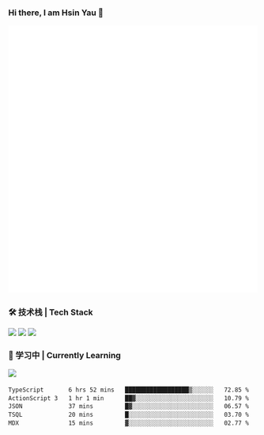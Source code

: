 ### Hi there, I am Hsin Yau 👋 
![Metrics](./github-metrics.svg)

### 🛠 技术栈 | Tech Stack
![](https://skillicons.dev/icons?i=html,css,js,ts,sass,jquery,bootstrap,vue&theme=light) 
![](https://skillicons.dev/icons?i=vite,nuxtjs,webpack,tailwindcss,windicss,nodejs,express,markdown&theme=light)
![](https://skillicons.dev/icons?i=mysql,mongodb,git,pug,vscode,idea,ps,figma&theme=light)

### 📖 学习中 | Currently Learning

![](https://skillicons.dev/icons?i=react,nextjs,svelte,nestjs,nginx,docker,rollupjs&theme=light)

<!--START_SECTION:waka-->

```txt
TypeScript       6 hrs 52 mins   ██████████████████▒░░░░░░   72.85 %
ActionScript 3   1 hr 1 min      ██▓░░░░░░░░░░░░░░░░░░░░░░   10.79 %
JSON             37 mins         █▓░░░░░░░░░░░░░░░░░░░░░░░   06.57 %
TSQL             20 mins         █░░░░░░░░░░░░░░░░░░░░░░░░   03.70 %
MDX              15 mins         ▓░░░░░░░░░░░░░░░░░░░░░░░░   02.77 %
```

<!--END_SECTION:waka-->
